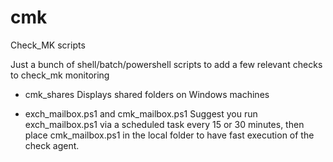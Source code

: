 # cmk
Check_MK scripts

Just a bunch of shell/batch/powershell scripts to add a few relevant checks to check_mk monitoring

* cmk_shares
Displays shared folders on Windows machines

* exch_mailbox.ps1 and cmk_mailbox.ps1
Suggest you run exch_mailbox.ps1 via a scheduled task every 15 or 30 minutes, then place cmk_mailbox.ps1 in the local folder to have fast execution of the check agent.
